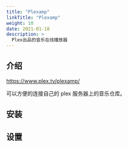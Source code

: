```yaml
---
title: "Plexamp"
linkTitle: "Plexamp"
weight: 10
date: 2021-01-18
description: >
  Plex出品的音乐在线播放器
---
```


## 介绍

https://www.plex.tv/plexamp/

可以方便的连接自己的 plex 服务器上的音乐仓库。

## 安装

## 设置






